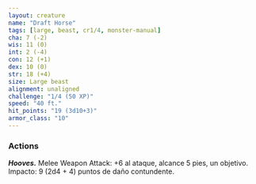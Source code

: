 ```yaml
---
layout: creature
name: "Draft Horse"
tags: [large, beast, cr1/4, monster-manual]
cha: 7 (-2)
wis: 11 (0)
int: 2 (-4)
con: 12 (+1)
dex: 10 (0)
str: 18 (+4)
size: Large beast
alignment: unaligned
challenge: "1/4 (50 XP)"
speed: "40 ft."
hit_points: "19 (3d10+3)"
armor_class: "10"
---
```


### Actions

***Hooves.*** Melee Weapon Attack: +6 al ataque, alcance 5 pies, un objetivo. Impacto: 9 (2d4 + 4) puntos de daño contundente.